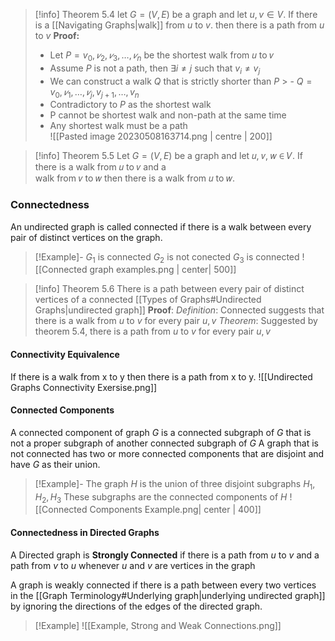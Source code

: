 >[!info] Theorem 5.4
let $G = (V, E)$ be a graph and let $u, v \in V$. If there is a [[Navigating Graphs|walk]] from $u$ to $v$. then there is a path from $u$ to $v$
>**Proof:**
>- Let $P = v_{0} , 𝑣_{2} , 𝑣_{3} , \dots ,𝑣_{n}$ be the shortest walk from 𝑢 to 𝑣  
>- Assume $P$ is not a path, then $\exists i \neq j$ such that $v_{i} \neq v_{j}$
>- We can construct a walk $Q$ that is strictly shorter than $P$ 
	>	- $Q  = v_{0} , 𝑣_{1}, \dots ,𝑣_{j}, v_{j+1}, \dots , v_{n}$  
>- Contradictory to $P$ as the shortest walk  
>- P cannot be shortest walk and non-path at the same time  
>- Any shortest walk must be a path  
> ![[Pasted image 20230508163714.png | centre | 200]]

>[!info] Theorem 5.5
>Let $G = (V, E)$ be a graph and let 𝑢, 𝑣, 𝑤 ∈ 𝑉. If there is a walk from 𝑢 to 𝑣 and a  
walk from 𝑣 to 𝑤 then there is a walk from 𝑢 to 𝑤.

### Connectedness
An undirected graph is called connected if there is a walk between every pair of distinct vertices on the graph. 

>[!Example]-
>$G_1$ is connected
>$G_{2}$ is not conected
>$G_{3}$ is connected
>![[Connected graph examples.png | center| 500]]
>

>[!info] Theorem 5.6
>There is a path between every pair of distinct vertices of a connected [[Types of Graphs#Undirected Graphs|undirected graph]]
>**Proof**:
>*Definition*: Connected suggests that there is a walk from $u$ to $v$ for every pair $u, v$
>*Theorem*: Suggested by theorem 5.4, there is a path from $u$ to $v$ for every pair $u, v$

#### Connectivity Equivalence 
If there is a walk from x to y then there is a path from x to y. 
![[Undirected Graphs Connectivity Exersise.png]]

#### Connected Components
A connected component of graph $G$ is a connected subgraph of $G$ that is not a proper subgraph of another connected subgraph of $G$
A graph that is not connected has two or more connected components that are disjoint and have $G$ as their union. 

>[!Example]-
>The graph $H$ is the union of three disjoint subgraphs $H_{1}, H_{2}, H_{3}$
>These subgraphs are the connected components of $H$
>![[Connected Components Example.png| center | 400]]
>


#### Connectedness in Directed Graphs
A Directed graph is **Strongly Connected** if there is a path from $u$ to $v$  and a path from $v$ to $u$ whenever $u$ and $v$ are vertices in the graph

A graph is weakly connected if there is a path between every two vertices in the [[Graph Terminology#Underlying graph|underlying undirected graph]] by ignoring the directions of the edges of the directed graph. 

>[!Example]
>![[Example, Strong and Weak Connections.png]]